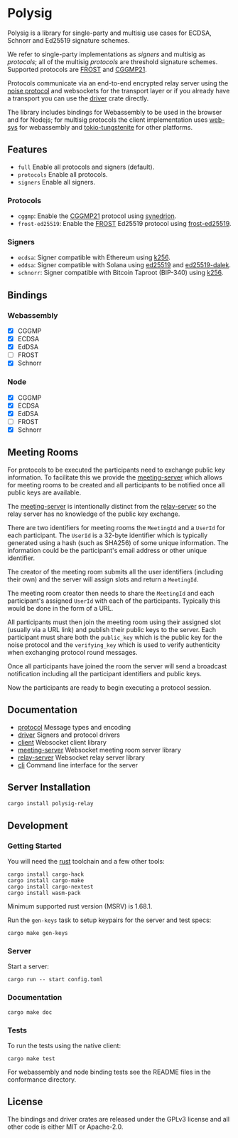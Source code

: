 # Polysig

Polysig is a library for single-party and multisig use cases for ECDSA, Schnorr and Ed25519 signature schemes.

We refer to single-party implementations as *signers* and multisig as *protocols*; all of the multisig *protocols* are threshold signature schemes. Supported protocols are [FROST][] and [CGGMP21][].

Protocols communicate via an end-to-end encrypted relay server using the [noise protocol][] and websockets for the transport layer or if you already have a transport you can use the [driver](/crates/driver) crate directly.

The library includes bindings for Webassembly to be used in the browser and for Nodejs; for multisig protocols the client implementation uses [web-sys][] for webassembly and [tokio-tungstenite][] for other platforms.

## Features

* `full` Enable all protocols and signers (default).
* `protocols` Enable all protocols.
* `signers` Enable all signers.

### Protocols

* `cggmp`: Enable the [CGGMP21][] protocol using [synedrion](https://docs.rs/synedrion/).
* `frost-ed25519`: Enable the [FROST][] Ed25519 protocol using  [frost-ed25519](https://docs.rs/frost-ed25519/).

### Signers

* `ecdsa`: Signer compatible with Ethereum using [k256](https://docs.rs/k256/latest/k256/).
* `eddsa`: Signer compatible with Solana using [ed25519](https://docs.rs/ed25519/latest/ed25519/) and [ed25519-dalek](https://docs.rs/ed25519-dalek/latest/ed25519_dalek/).
* `schnorr`: Signer compatible with Bitcoin Taproot (BIP-340) using [k256](https://docs.rs/k256/latest/k256/).

## Bindings

### Webassembly

* [x] CGGMP
* [x] ECDSA
* [x] EdDSA
* [ ] FROST
* [x] Schnorr

### Node

* [x] CGGMP
* [x] ECDSA
* [x] EdDSA
* [ ] FROST
* [x] Schnorr

## Meeting Rooms

For protocols to be executed the participants need to exchange public key information. To facilitate this we provide the [meeting-server][] which allows for meeting rooms to be created and all participants to be notified once all public keys are available.

The [meeting-server][] is intentionally distinct from the [relay-server][] so the relay server has no knowledge of the public key exchange.

There are two identifiers for meeting rooms the `MeetingId` and a `UserId` for each participant. The `UserId` is a 32-byte identifier which is typically generated using a hash (such as SHA256) of some unique information. The information could be the participant's email address or other unique identifier.

The creator of the meeting room submits all the user identifiers (including their own) and the server will assign slots and return a `MeetingId`.

The meeting room creator then needs to share the `MeetingId` and each participant's assigned `UserId` with each of the participants. Typically this would be done in the form of a URL.

All participants must then join the meeting room using their assigned slot (usually via a URL link) and publish their public keys to the server. Each participant must share both the `public_key` which is the public key for the noise protocol and the `verifying_key` which is used to verify authenticity when exchanging protocol round messages.

Once all participants have joined the room the server will send a broadcast notification including all the participant identifiers and public keys.

Now the participants are ready to begin executing a protocol session.

## Documentation

* [protocol][] Message types and encoding
* [driver][] Signers and protocol drivers
* [client][] Websocket client library
* [meeting-server][] Websocket meeting room server library
* [relay-server][] Websocket relay server library
* [cli][] Command line interface for the server

## Server Installation

```
cargo install polysig-relay
```

## Development

### Getting Started

You will need the [rust][] toolchain and a few other tools:

```
cargo install cargo-hack
cargo install cargo-make
cargo install cargo-nextest
cargo install wasm-pack
```

Minimum supported rust version (MSRV) is 1.68.1.

Run the `gen-keys` task to setup keypairs for the server and test specs:

```
cargo make gen-keys
```

### Server

Start a server:

```
cargo run -- start config.toml
```

### Documentation

```
cargo make doc
```

### Tests

To run the tests using the native client:

```
cargo make test
```

For webassembly and node binding tests see the README files in the conformance directory.

## License

The bindings and driver crates are released under the GPLv3 license and all other code is either MIT or Apache-2.0.

[CGGMP21]: https://eprint.iacr.org/2021/060
[FROST]: https://datatracker.ietf.org/doc/rfc9591/
[noise protocol]: https://noiseprotocol.org/
[rust]: https://www.rust-lang.org/
[playwright]: https://playwright.dev
[web-sys]: https://docs.rs/web-sys
[tokio-tungstenite]: https://docs.rs/tokio-tungstenite
[protocol]: https://docs.rs/polysig-protocol
[driver]: https://docs.rs/polysig-driver
[client]: https://docs.rs/polysig-client
[relay-server]: https://docs.rs/polysig-relay-server
[meeting-server]: https://docs.rs/polysig-meeting-server
[cli]: https://docs.rs/polysig-server

